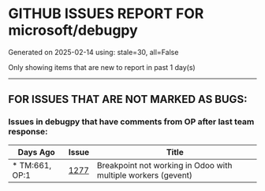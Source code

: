 
# GITHUB ISSUES REPORT FOR microsoft/debugpy


Generated on 2025-02-14 using: stale=30, all=False


Only showing items that are new to report in past 1 day(s)


---

## FOR ISSUES THAT ARE NOT MARKED AS BUGS:


### Issues in debugpy that have comments from OP after last team response:

| Days Ago | Issue | Title |
| --- | --- | --- |
 | \* TM:661, OP:1  |[1277](https://github.com/microsoft/debugpy/issues/1277 "Breakpoint not working in Odoo with multiple workers (gevent)")  |Breakpoint not working in Odoo with multiple workers (gevent) |




















